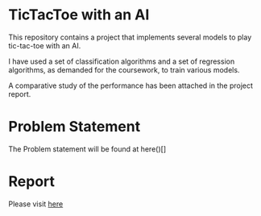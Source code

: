 # TicTacToe with an AI
This repository contains a project that implements several models to play tic-tac-toe with an AI.

I have used a set of classification algorithms and a set of regression algorithms, as demanded for the coursework, to train various models.

A comparative study of the performance has been attached in the project report.

# Problem Statement
The Problem statement will be found at here()[]

# Report
Please visit [here](https://github.com/Shantanu48114860/Machine-Learning-TicTac-Toe/blob/master/DL_project1.pdf)
